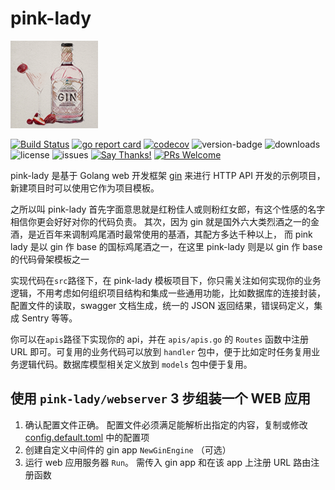 # pink-lady

![proj-icon](./misc/logo.png)

[![Build Status](https://travis-ci.org/axiaoxin/pink-lady.svg?branch=master)](https://travis-ci.org/axiaoxin/pink-lady)
[![go report card](https://goreportcard.com/badge/github.com/axiaoxin/pink-lady)](https://goreportcard.com/report/github.com/axiaoxin/pink-lady)
[![codecov](https://codecov.io/gh/axiaoxin/pink-lady/branch/master/graph/badge.svg)](https://codecov.io/gh/axiaoxin/pink-lady)
![version-badge](https://img.shields.io/github/release/axiaoxin/pink-lady.svg)
![downloads](https://img.shields.io/github/downloads/axiaoxin/pink-lady/total.svg)
![license](https://img.shields.io/github/license/axiaoxin/pink-lady.svg)
![issues](https://img.shields.io/github/issues/axiaoxin/pink-lady.svg)
[![Say Thanks!](https://img.shields.io/badge/Say%20Thanks-!-1EAEDB.svg)](https://saythanks.io/to/axiaoxin)
[![PRs Welcome](https://img.shields.io/badge/PRs-welcome-brightgreen.svg)](https://github.com/axiaoxin/pink-lady/pulls)

pink-lady 是基于 Golang web 开发框架 [gin](https://github.com/gin-gonic/gin)
来进行 HTTP API 开发的示例项目，新建项目时可以使用它作为项目模板。

之所以叫 pink-lady 首先字面意思就是红粉佳人或则粉红女郎，有这个性感的名字相信你更会好好对你的代码负责。
其次，因为 gin 就是国外六大类烈酒之一的金酒，是近百年来调制鸡尾酒时最常使用的基酒，其配方多达千种以上，
而 pink lady 是以 gin 作 base 的国标鸡尾酒之一，在这里 pink-lady 则是以 gin 作 base 的代码骨架模板之一

实现代码在`src`路径下，在 pink-lady 模板项目下，你只需关注如何实现你的业务逻辑，不用考虑如何组织项目结构和集成一些通用功能，比如数据库的连接封装，配置文件的读取，swagger 文档生成，统一的 JSON 返回结果，错误码定义，集成 Sentry 等等。

你可以在`apis`路径下实现你的 api，并在 `apis/apis.go` 的 `Routes` 函数中注册 URL 即可。可复用的业务代码可以放到 `handler` 包中，便于比如定时任务复用业务逻辑代码。数据库模型相关定义放到 `models` 包中便于复用。

## 使用 `pink-lady/webserver` 3 步组装一个 WEB 应用

1. 确认配置文件正确。
   配置文件必须满足能解析出指定的内容，复制或修改 [config.default.toml](./src/config.default.toml) 中的配置项
2. 创建自定义中间件的 gin app `NewGinEngine` （可选）
3. 运行 web 应用服务器 `Run`。
   需传入 gin app 和在该 app 上注册 URL 路由注册函数
